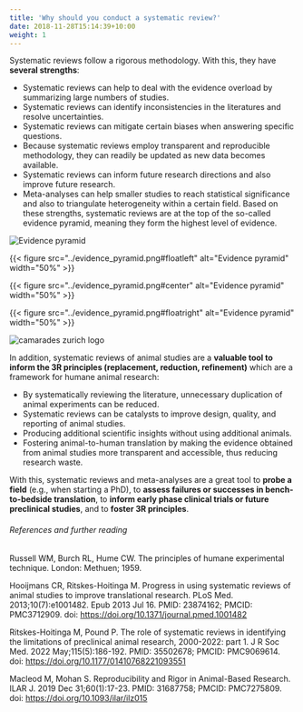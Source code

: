 ```yaml
---
title: 'Why should you conduct a systematic review?'
date: 2018-11-28T15:14:39+10:00
weight: 1
---
```


Systematic reviews follow a rigorous methodology. With this, they have **several strengths**:
* Systematic reviews can help to deal with the evidence overload by summarizing large numbers of studies.
* Systematic reviews can identify inconsistencies in the literatures and resolve uncertainties.
* Systematic reviews can mitigate certain biases when answering specific questions.
* Because systematic reviews employ transparent and reproducible methodology, they can readily be updated as new data becomes available.
* Systematic reviews can inform future research directions and also improve future research.
* Meta-analyses can help smaller studies to reach statistical significance and also to triangulate heterogeneity within a certain field.
Based on these strengths, systematic reviews are at the top of the so-called evidence pyramid, meaning they form the highest level of evidence.

![Evidence pyramid](../evidence_pyramid.png "Evidence pyramid")

{{< figure src="../evidence_pyramid.png#floatleft" alt="Evidence pyramid" width="50%" >}}

{{< figure src="../evidence_pyramid.png#center" alt="Evidence pyramid" width="50%" >}}

{{< figure src="../evidence_pyramid.png#floatright" alt="Evidence pyramid" width="50%" >}}


![camarades zurich logo](../camarades_zurich.png "CAMARADES Zurich")

In addition, systematic reviews of animal studies are a **valuable tool to inform the 3R principles (replacement, reduction, refinement)** which are a framework for humane animal research:
* By systematically reviewing the literature, unnecessary duplication of animal experiments can be reduced.
* Systematic reviews can be catalysts to improve design, quality, and reporting of animal studies.
* Producing additional scientific insights without using additional animals.
* Fostering animal-to-human translation by making the evidence obtained from animal studies more transparent and accessible, thus reducing research waste.

With this, systematic reviews and meta-analyses are a great tool to **probe a field** (e.g., when starting a PhD), to **assess failures or successes in bench-to-bedside translation**, to **inform early phase clinical trials or future preclinical studies**, and to **foster 3R principles**.

###### References and further reading
Russell WM, Burch RL, Hume CW. The principles of humane experimental technique. London: Methuen; 1959.

Hooijmans CR, Ritskes-Hoitinga M. Progress in using systematic reviews of animal studies to improve translational research. PLoS Med. 2013;10(7):e1001482. Epub 2013 Jul 16. PMID: 23874162; PMCID: PMC3712909. doi: https://doi.org/10.1371/journal.pmed.1001482

Ritskes-Hoitinga M, Pound P. The role of systematic reviews in identifying the limitations of preclinical animal research, 2000-2022: part 1. J R Soc Med. 2022 May;115(5):186-192. PMID: 35502678; PMCID: PMC9069614. doi: https://doi.org/10.1177/01410768221093551 

Macleod M, Mohan S. Reproducibility and Rigor in Animal-Based Research. ILAR J. 2019 Dec 31;60(1):17-23. PMID: 31687758; PMCID: PMC7275809. doi: https://doi.org/10.1093/ilar/ilz015 

 



